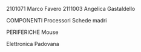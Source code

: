 2101071 Marco Favero
2111003 Angelica Gastaldello

COMPONENTI
Processori
Schede madri

PERIFERICHE
Mouse

Elettronica Padovana